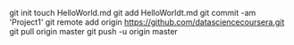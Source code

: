 git init
touch HelloWorld.md
git add HelloWorldt.md
git commit -am 'Project1' 
git remote add origin https://github.com/datasciencecoursera.git
git pull origin master
git push -u origin master
